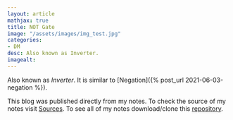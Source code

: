 ```yaml
---
layout: article
mathjax: true
title: NOT Gate
image: "/assets/images/img_test.jpg"
categories:
- DM
desc: Also known as Inverter. 
imagealt: 
---
```


Also known as *Inverter*.
It is similar to [Negation]({% post_url 2021-06-03-negation %}).

This blog was published directly from my notes.
To check the source of my notes visit [Sources](sources.html).
To see all of my notes download/clone this [repository](https://github.com/bovem/CS).
